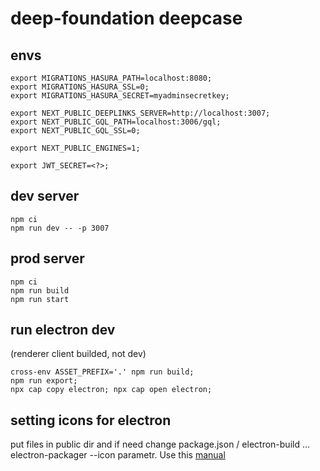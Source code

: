 # deep-foundation deepcase

## envs

```
export MIGRATIONS_HASURA_PATH=localhost:8080;
export MIGRATIONS_HASURA_SSL=0;
export MIGRATIONS_HASURA_SECRET=myadminsecretkey;

export NEXT_PUBLIC_DEEPLINKS_SERVER=http://localhost:3007;
export NEXT_PUBLIC_GQL_PATH=localhost:3006/gql;
export NEXT_PUBLIC_GQL_SSL=0;

export NEXT_PUBLIC_ENGINES=1;

export JWT_SECRET=<?>;
```

## dev server

```
npm ci
npm run dev -- -p 3007
```

## prod server

```
npm ci
npm run build
npm run start
```

## run electron dev
(renderer client builded, not dev)

```
cross-env ASSET_PREFIX='.' npm run build;
npm run export;
npx cap copy electron; npx cap open electron;
```

## setting icons for electron

put files in public dir and if need change package.json / electron-build ... electron-packager --icon parametr. Use this [manual](https://electron.github.io/electron-packager/main/interfaces/electronpackager.options.html#icon)